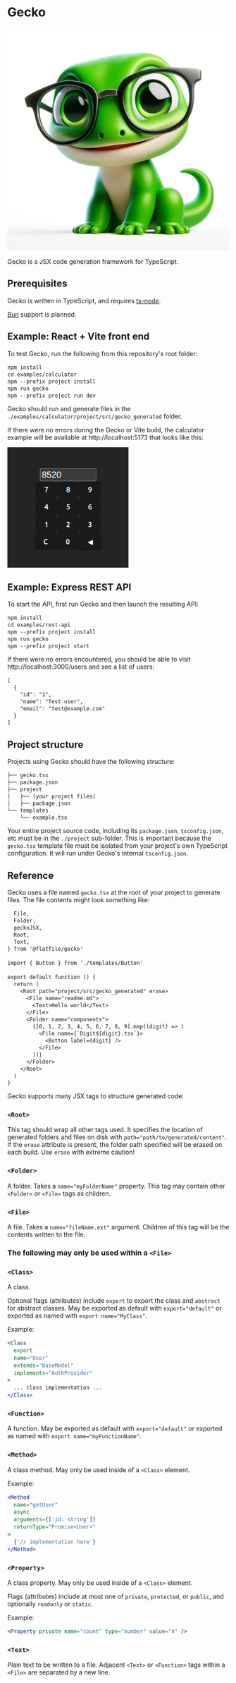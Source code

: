 # Gecko

![Gecko mascot, a green gecko wearing glasses](./resources/gecko.jpeg)

Gecko is a JSX code generation framework for TypeScript.

## Prerequisites

Gecko is written in TypeScript, and requires [ts-node](https://www.npmjs.com/package/ts-node).

[Bun](https://bun.sh/) support is planned.

## Example: React + Vite front end

To test Gecko, run the following from this repository's root folder:

```
npm install
cd examples/calculator
npm --prefix project install
npm run gecko
npm --prefix project run dev
```

Gecko should run and generate files in the `./examples/calculator/project/src/gecko_generated` folder.

If there were no errors during the Gecko or Vite build, the calculator example will be available at http://localhost:5173 that looks like this:

![Calculator example](./resources/calculator.png)

## Example: Express REST API

To start the API, first run Gecko and then launch the resulting API:

```
npm install
cd examples/rest-api
npm --prefix project install
npm run gecko
npm --prefix project start
```

If there were no errors encountered, you should be able to visit http://localhost:3000/users and see a list of users:

```
[
  {
    "id": "1",
    "name": "Test user",
    "email": "test@example.com"
  }
]
```

## Project structure

Projects using Gecko should have the following structure:

```
├── gecko.tsx
├── package.json
├── project
│   ├── (your project files)
│   ├── package.json
└── templates
    └── example.tsx
```

Your entire project source code, including its `package.json`, `tsconfig.json`, etc must be in the `./project` sub-folder. This is important because the `gecko.tsx` template file must be isolated from your project's own TypeScript configuration. It will run under Gecko's internal `tsconfig.json`.

## Reference

Gecko uses a file named `gecko.tsx` at the root of your project to generate files. The file contents might look something like:

```import {
  File,
  Folder,
  geckoJSX,
  Root,
  Text,
} from '@flatfile/gecko'

import { Button } from './templates/Button'

export default function () {
  return (
    <Root path="project/src/gecko_generated" erase>
      <File name="readme.md">
        <Text>Hello world</Text>
      </File>
      <Folder name="components">
        {[0, 1, 2, 3, 4, 5, 6, 7, 8, 9].map((digit) => (
          <File name={`Digit${digit}.tsx`}>
            <Button label={digit} />
          </File>
        ))}
      </Folder>
    </Root>
  )
}
```

Gecko supports many JSX tags to structure generated code:

### `<Root>`

This tag should wrap all other tags used. It specifies the location of generated folders and files on disk with `path="path/to/generated/content"`. If the `erase` attribute is present, the folder path specified will be erased on each build. Use `erase` with extreme caution!

### `<Folder>`

A folder. Takes a `name="myFolderName"` property. This tag may contain other `<Folder>` or `<File>` tags as children.

### `<File>`

A file. Takes a `name="fileName.ext"` argument. Children of this tag will be the contents written to the file.

### The following may only be used within a `<File>`

### `<Class>`

A class.

Optional flags (attributes) include `export` to export the class and `abstract` for abstract classes. May be exported as default with `export="default"` or exported as named with `export name="MyClass"`.

Example:

```jsx
<Class
  export
  name="User"
  extends="BaseModel"
  implements="AuthProvider"
>
  ... class implementation ...
</Class>
```

### `<Function>`

A function. May be exported as default with `export="default"` or exported as named with `export name="myFunctionName"`.

### `<Method>`

A class method. May only be used inside of a `<Class>` element.

Example:

```jsx
<Method
  name="getUser"
  async
  arguments={['id: string']}
  returnType="Promise<User>"
>
  {'// implementation here'}
</Method>
```

### `<Property>`

A class property. May only be used inside of a `<Class>` element.

Flags (attributes) include at most one of `private`, `protected`, or `public`, and optionally `readonly` or `static`.

Example:

```jsx
<Property private name="count" type="number" value="4" />
```

### `<Text>`

Plain text to be written to a file. Adjacent `<Text>` or `<Function>` tags within a `<File>` are separated by a new line.

